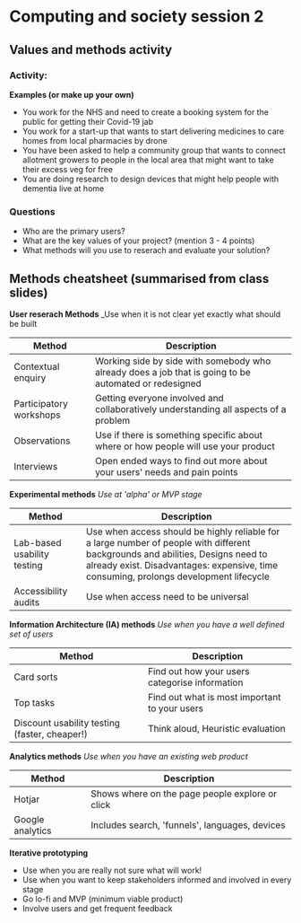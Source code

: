 # Computing and society session 2

## Values and methods activity

### Activity:

**Examples (or make up your own)**

- You work for the NHS and need to create a booking system for the public for getting their Covid-19 jab
- You work for a start-up that wants to start
  delivering medicines to care homes from local pharmacies by drone
- You have been asked to help a community group that wants to connect allotment growers to people in the local area that might want to take their excess veg for free
- You are doing research to design devices that might help people with dementia live at home

### Questions

- Who are the primary users?
- What are the key values of your project? (mention 3 - 4 points)
- What methods will you use to reserach and evaluate your solution?


## Methods cheatsheet (summarised from class slides)

**User reserach Methods**
_Use when it is not clear yet exactly what should be built

Method  |  Description
--|--  
Contextual enquiry  |  Working side by side with somebody who already does a job that is going to be automated or redesigned
Participatory workshops  |  Getting everyone involved and collaboratively understanding all aspects of a problem
Observations  |  Use if there is something specific about where or how people will use your product
Interviews  |  Open ended ways to find out more about your users' needs and pain points

**Experimental methods**
_Use at 'alpha' or MVP stage_

Method  |  Description
--|--  
Lab-based usability testing​ | Use when access should be highly reliable for a large number of people with different backgrounds and abilities​, Designs need to already exist​. Disadvantages: expensive, time consuming, prolongs development lifecycle​
Accessibility audits​ | Use when access need to be universal

**Information Architecture (IA) methods​**
_Use when you have a well defined set of users_

Method  |  Description
--|--  
Card sorts​ | Find out how your users categorise information​
Top tasks​ | Find out what is most important to your users​
Discount usability testing (faster, cheaper!)​ | Think aloud​, Heuristic evaluation

**Analytics methods**
_Use when you have an existing web product_

Method  |  Description
--|--  
Hotjar  |  Shows where on the page people explore or click
Google analytics  |  Includes search, 'funnels', languages, devices

**Iterative prototyping**

- Use when you are really not sure what will work!​
- Use when you want to keep stakeholders informed and involved in every stage​
- Go lo-fi and MVP​ (minimum viable product)
- Involve users and get frequent feedback
